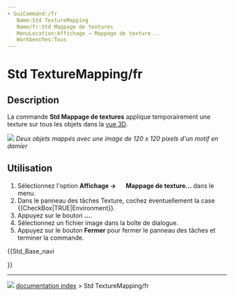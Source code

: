 ```yaml
---
- GuiCommand:/fr
   Name:Std TextureMapping
   Name/fr:Std Mappage de textures
   MenuLocation:Affichage → Mappage de texture...
   Workbenches:Tous
---
```


# Std TextureMapping/fr

## Description

La commande **Std Mappage de textures** applique temporairement une texture sur tous les objets dans la [vue 3D](3D_view/fr.md).

![](images/Std_TextureMapping_example.png ) 
*Deux objets mappés avec une image de 120 x 120 pixels d'un motif en damier*

## Utilisation

1.  Sélectionnez l\'option **Affichage → <img src="images/Std_TextureMapping.svg" width=16px> Mappage de texture...** dans le menu.
2.  Dans le panneau des tâches Texture, cochez éventuellement la case {{CheckBox|TRUE|Environment}}.
3.  Appuyez sur le bouton **...**.
4.  Sélectionnez un fichier image dans la boîte de dialogue.
5.  Appuyez sur le bouton **Fermer** pour fermer le panneau des tâches et terminer la commande.





{{Std_Base_navi

}}



---
![](images/Button_right.svg) [documentation index](../README.md) > Std TextureMapping/fr
